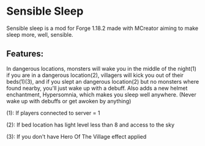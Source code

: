 # Sensible Sleep
Sensible sleep is a mod for Forge 1.18.2 made with MCreator aiming to make sleep more, well, sensible.
## Features:
In dangerous locations, monsters will wake you in the middle of the night(1) if you are in a dangerous location(2), villagers will kick you out of their beds(1)(3), and if you slept an dangerous location(2) but no monsters where found nearby, you'll just wake up with a debuff.
Also adds a new helmet enchantment, Hypersomnia, which makes you sleep well anywhere. (Never wake up with debuffs or get awoken by anything)

(1): If players connected to server = 1

(2): If bed location has light level less than 8 and access to the sky

(3): If you don't have Hero Of The Village effect applied
